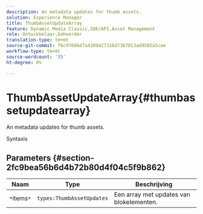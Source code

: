 ```yaml
---
description: An metadata updates for thumb assets.
solution: Experience Manager
title: ThumbAssetUpdateArray
feature: Dynamic Media Classic,SDK/API,Asset Management
role: Ontwikkelaar,beheerder
translation-type: tm+mt
source-git-commit: f6c97606d7a4209427316d7367013ad9585a5cae
workflow-type: tm+mt
source-wordcount: '35'
ht-degree: 0%

---
```



# ThumbAssetUpdateArray{#thumbassetupdatearray}

An metadata updates for thumb assets.

Syntaxis

## Parameters {#section-2fc9bea56b6d4b72b80d4f04c5f9b862}

| Naam | Type | Beschrijving |
|---|---|---|
| `*`items`*` | `types:ThumbAssetUpdates` | Een array met updates van blokelementen. |

